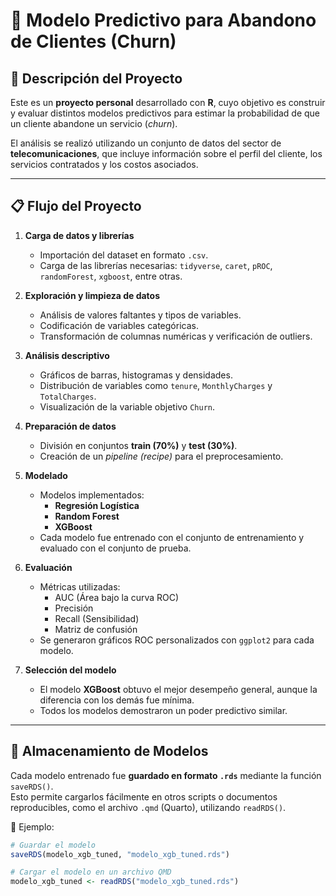 # 🧠 Modelo Predictivo para Abandono de Clientes (Churn)

## 📌 Descripción del Proyecto
Este es un **proyecto personal** desarrollado con **R**, cuyo objetivo es construir y evaluar distintos modelos predictivos para estimar la probabilidad de que un cliente abandone un servicio (*churn*).  

El análisis se realizó utilizando un conjunto de datos del sector de **telecomunicaciones**, que incluye información sobre el perfil del cliente, los servicios contratados y los costos asociados.  

---

## 📋 Flujo del Proyecto

1. **Carga de datos y librerías**
   - Importación del dataset en formato `.csv`.
   - Carga de las librerías necesarias: `tidyverse`, `caret`, `pROC`, `randomForest`, `xgboost`, entre otras.

2. **Exploración y limpieza de datos**
   - Análisis de valores faltantes y tipos de variables.  
   - Codificación de variables categóricas.  
   - Transformación de columnas numéricas y verificación de outliers.

3. **Análisis descriptivo**
   - Gráficos de barras, histogramas y densidades.
   - Distribución de variables como `tenure`, `MonthlyCharges` y `TotalCharges`.
   - Visualización de la variable objetivo `Churn`.

4. **Preparación de datos**
   - División en conjuntos **train (70%)** y **test (30%)**.  
   - Creación de un *pipeline (recipe)* para el preprocesamiento.  

5. **Modelado**
   - Modelos implementados:
     - **Regresión Logística**
     - **Random Forest**
     - **XGBoost**
   - Cada modelo fue entrenado con el conjunto de entrenamiento y evaluado con el conjunto de prueba.

6. **Evaluación**
   - Métricas utilizadas:
     - AUC (Área bajo la curva ROC)
     - Precisión
     - Recall (Sensibilidad)
     - Matriz de confusión
   - Se generaron gráficos ROC personalizados con `ggplot2` para cada modelo.

7. **Selección del modelo**
   - El modelo **XGBoost** obtuvo el mejor desempeño general, aunque la diferencia con los demás fue mínima.
   - Todos los modelos demostraron un poder predictivo similar.

---

## 💾 Almacenamiento de Modelos

Cada modelo entrenado fue **guardado en formato `.rds`** mediante la función `saveRDS()`.  
Esto permite cargarlos fácilmente en otros scripts o documentos reproducibles, como el archivo `.qmd` (Quarto), utilizando `readRDS()`.  

📂 Ejemplo:
```r
# Guardar el modelo
saveRDS(modelo_xgb_tuned, "modelo_xgb_tuned.rds")

# Cargar el modelo en un archivo QMD
modelo_xgb_tuned <- readRDS("modelo_xgb_tuned.rds")


